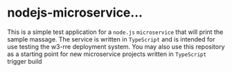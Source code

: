 # nodejs-microservice...

This is a simple test application for a `node.js` `microservice` that will print the sample massage. The service is written in `TypeScript` and is intended for use testing the w3-rre deployment system. You may also use this repository as a starting point for new microservice projects written in `TypeScript`
trigger build
 
